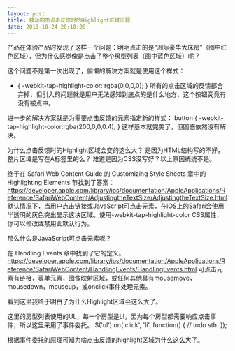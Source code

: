 ```yaml
---
layout: post
title: 移动网页点击反馈时的Highlight区域问题
date: 2013-10-24 20:10:00
---
```

产品在体验产品时发现了这样一个问题：明明点击的是“洲际豪华大床房”（图中红色区域），但为什么感觉像是点击了整个房型列表（图中蓝色区域）呢？ 

这个问题不是第一次出现了，偷懒的解决方案就是使用这个样式：
* { -webkit-tap-highlight-color: rgba(0,0,0,0); } 
所有的点击区域的反馈都舍弃掉，但引入的问题就是用户无法感知到底点的是什么地方，这个按钮究竟有没有被点中。 

进一步的解决方案就是为需要点击反馈的元素指定新的样式： 
button { -webkit-tap-highlight-color:rgba(200,0,0,0.4); } 
这样基本就完美了，但困惑依然没有解决。

为什么点击反馈时的Highlight区域会变的这么大？ 
是因为HTML结构写的不好，整片区域是写在A标签里的么？
难道是因为CSS没写好？以上原因统统不是。 

终于在 Safari Web Content Guide 的 Customizing Style Sheets 章中的 Highlighting Elements 节找到了答案： 
https://developer.apple.com/library/ios/documentation/AppleApplications/Reference/SafariWebContent/AdjustingtheTextSize/AdjustingtheTextSize.html 
默认情况下，当用户点击链接或JavaScript可点击元素，在iOS上的Safari会使用半透明的灰色突出显示这块区域。使用-webkit-tap-highlight-color CSS属性，你可以修改或禁用此默认行为。 

那么什么是JavaScript可点击元素呢？

在 Handling Events 章中找到了它的定义。 
https://developer.apple.com/library/ios/documentation/AppleApplications/Reference/SafariWebContent/HandlingEvents/HandlingEvents.html 
可点击元素有链接，表单元素，图像映射区域，或任何其他具有mousemove，mousedown，mouseup，或onclick事件处理元素。 

看到这里我终于明白了为什么Highlight区域会这么大了。

这里的房型列表使用的UL，每一个房型是LI，因为每个房型都需要响应点击事件，所以这里采用了事件委托。 
$('ul').on('click', 'li', function() { // todo sth. }); 

根据事件委托的原理可知为啥点击反馈的highlight区域为什么这么大了。
